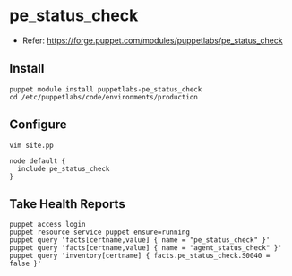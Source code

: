 # pe_status_check
- Refer: https://forge.puppet.com/modules/puppetlabs/pe_status_check

## Install
```
puppet module install puppetlabs-pe_status_check
cd /etc/puppetlabs/code/environments/production
```

## Configure
```
vim site.pp
```

```
node default {
  include pe_status_check
}
```

## Take Health Reports
```
puppet access login
puppet resource service puppet ensure=running
puppet query 'facts[certname,value] { name = "pe_status_check" }'
puppet query 'facts[certname,value] { name = "agent_status_check" }'
puppet query 'inventory[certname] { facts.pe_status_check.S0040 = false }'
```
